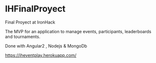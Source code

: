# IHFinalProyect
Final Proyect at IronHack

The MVP for an application to manage events, participants, leaderboards and tournaments.

Done with Angular2 , Nodejs & MongoDb

 https://iheventplay.herokuapp.com/
